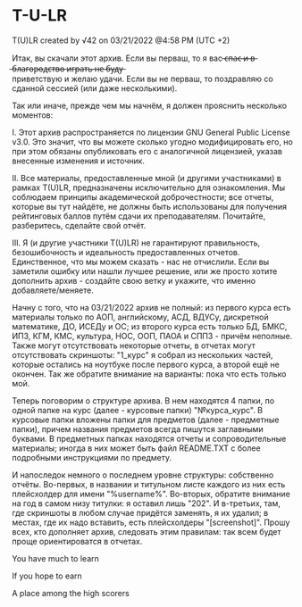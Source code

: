 # T-U-LR
T(U)LR 
created by √42 on 03/21/2022 @4:58 PM (UTC +2) 

Итак, вы скачали этот архив. Если вы перваш, то я вас ̶с̶п̶а̶с̶ ̶и̶ ̶в̶ ̶б̶л̶а̶г̶о̶р̶о̶д̶с̶т̶в̶о̶ ̶и̶г̶р̶а̶т̶ь̶ ̶н̶е̶ ̶б̶у̶д̶у̶  
приветствую и желаю удачи. Если вы не перваш, то поздравляю со сданной сессией (или даже несколькими). 

Так или иначе, прежде чем мы начнём, я должен прояснить несколько моментов:


I.		Этот архив распространяется по лицензии GNU General Public License v3.0. Это значит, что
		вы можете сколько угодно модифицировать его, но при этом обязаны опубликовать его с аналогичной
		лицензией, указав внесенные изменения и источник.

II.		Все материалы, предоставленные мной (и другими участниками) в рамках T(U)LR, предназначены 
		исключительно для ознакомления. Мы соблюдаем принципы академической доброчестности; все отчеты,
		которые вы тут найдёте, не должны быть использованы для получения рейтинговых баллов путём сдачи
		их преподавателям. Почитайте, разберитесь, сделайте свой отчёт. 

III.	Я (и другие участники T(U)LR) не гарантируют правильность, безошибочность и идеальность предоставленных
		отчетов. Единственное, что мы можем сказать - нас не отчислили. Если вы заметили ошибку или нашли
		лучшее решение, или же просто хотите дополнить архив - создайте свою ветку и укажите, что именно 
		добавляете/меняете. 


Начну с того, что на 03/21/2022 архив не полный: из первого курса есть материалы только по АОП, английскому, АСД,
ВДУСу, дискретной математике, ДО, ИСЕДу и ОС; из второго курса есть только БД, БМКС, ИПЗ, КГМ, КМС, культура, НОС,
ООП, ПАОА и СППЗ - причём неполные. Также могут отсутствовать некоторые отчеты, в отчетах могут отсутствовать скриншоты: "1_курс" я собрал из нескольких частей, которые остались на ноутбуке после первого курса, а второй
ещё не окончен. Так же обратите внимание на варианты: пока что есть только мой. 

Теперь поговорим о структуре архива. В нем находятся 4 папки, по одной папке на курс (далее - курсовые папки)
"№курса_курс". В курсовые папки вложены папки для предметов (далее - предметные папки), причем названия предметов
всегда пишутся заглавными буквами. В предметных папках находятся отчеты и сопроводительные материалы; иногда в них
может быть файл README.TXT с более подробными инструкциями по предмету.

И напоследок немного о последнем уровне структуры: собственно отчёты. Во-первых, в названии и титульном листе каждого
из них есть плейсхолдер для имени "%username%". Во-вторых, обратите внимание на год в самом низу титулки: я оставил лишь "202". И в-третьих, там, где скриншоты в любом случае придётся заменять, я их удалил; в местах, где их надо вставить, есть плейсхолдеры "[screenshot]". Прошу всех, кто дополняет архив, следовать этим правилам: так 
всем будет проще ориентироватся в отчетах.



You have much to learn

If you hope to earn

A place among the high scorers